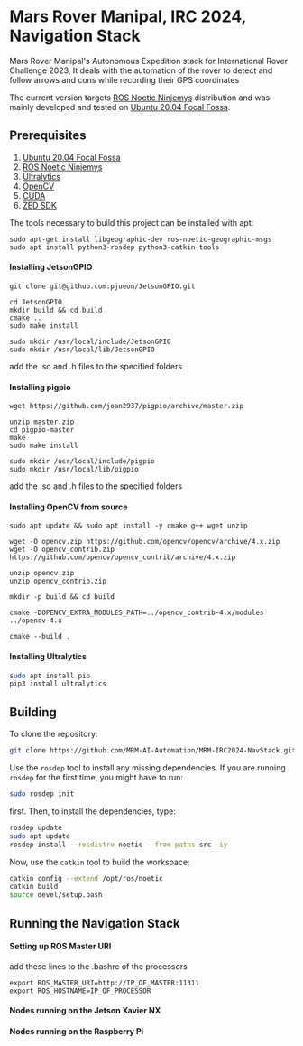 # Mars Rover Manipal, IRC 2024, Navigation Stack
Mars Rover Manipal's Autonomous Expedition stack for International Rover Challenge 2023, It deals with the automation of the rover to detect and follow arrows and cons while recording their GPS coordinates

The current version targets [ROS Noetic Ninjemys](http://wiki.ros.org/noetic/Installation/) distribution and was mainly developed and tested on [Ubuntu 20.04 Focal Fossa](https://releases.ubuntu.com/20.04/).
 
## Prerequisites 

1. [Ubuntu 20.04 Focal Fossa](https://releases.ubuntu.com/20.04/)
2. [ROS Noetic Ninjemys](http://wiki.ros.org/noetic/Installation/)
3. [Ultralytics](https://ultralytics.com)
4. [OpenCV](https://docs.opencv.org/4.x/d7/d9f/tutorial_linux_install.html) 
5. [CUDA](https://developer.nvidia.com/) 
6. [ZED SDK](https://www.stereolabs.com/developers/release/)

The tools necessary to build this project can be installed with apt:
```
sudo apt-get install libgeographic-dev ros-noetic-geographic-msgs
sudo apt install python3-rosdep python3-catkin-tools
```

#### Installing JetsonGPIO
```
git clone git@github.com:pjueon/JetsonGPIO.git

cd JetsonGPIO
mkdir build && cd build
cmake ..
sudo make install

sudo mkdir /usr/local/include/JetsonGPIO
sudo mkdir /usr/local/lib/JetsonGPIO
```
add the .so and .h files to the specified folders 

#### Installing pigpio
```
wget https://github.com/joan2937/pigpio/archive/master.zip

unzip master.zip
cd pigpio-master
make
sudo make install

sudo mkdir /usr/local/include/pigpio
sudo mkdir /usr/local/lib/pigpio
```
add the .so and .h files to the specified folders 

#### Installing OpenCV from source 

```
sudo apt update && sudo apt install -y cmake g++ wget unzip

wget -O opencv.zip https://github.com/opencv/opencv/archive/4.x.zip
wget -O opencv_contrib.zip https://github.com/opencv/opencv_contrib/archive/4.x.zip

unzip opencv.zip
unzip opencv_contrib.zip

mkdir -p build && cd build

cmake -DOPENCV_EXTRA_MODULES_PATH=../opencv_contrib-4.x/modules ../opencv-4.x

cmake --build .
``` 

#### Installing Ultralytics 

```sh
sudo apt install pip
pip3 install ultralytics
``` 
 
## Building 
 
To clone the repository:
```sh
git clone https://github.com/MRM-AI-Automation/MRM-IRC2024-NavStack.git
```
Use the `rosdep` tool to install any missing dependencies. If you are running `rosdep` for the first time, you might have to run:
```sh
sudo rosdep init
```
first. Then, to install the dependencies, type:
```sh
rosdep update
sudo apt update
rosdep install --rosdistro noetic --from-paths src -iy
```
Now, use the `catkin` tool to build the workspace:
```sh
catkin config --extend /opt/ros/noetic
catkin build
source devel/setup.bash
```

## Running the Navigation Stack 

#### Setting up ROS Master URI
add these lines to the .bashrc of the processors 
```
export ROS_MASTER_URI=http://IP_OF_MASTER:11311
export ROS_HOSTNAME=IP_OF_PROCESSOR
```

#### Nodes running on the Jetson Xavier NX

#### Nodes running on the Raspberry Pi  


